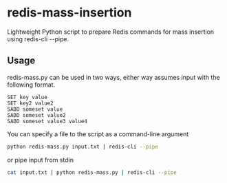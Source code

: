 # redis-mass-insertion

Lightweight Python script to prepare Redis commands for mass insertion using redis-cli --pipe.

## Usage

redis-mass.py can be used in two ways, either way assumes input with the following format.

```
SET key value
SET key2 value2
SADD someset value
SADD someset value2
SADD someset value3 value4
```

You can specify a file to the script as a command-line argument

```sh
python redis-mass.py input.txt | redis-cli --pipe
```

or pipe input from stdin

```sh
cat input.txt | python redis-mass.py | redis-cli --pipe
```
